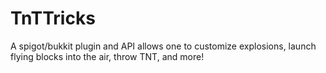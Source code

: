 # TnTTricks
A spigot/bukkit plugin and API allows one to customize explosions, launch flying blocks into the air, throw TNT, and more!
